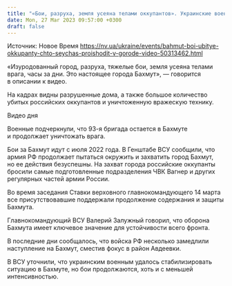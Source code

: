 ```yaml
---
title: "«Бои, разруха, земля усеяна телами оккупантов». Украинские военные показали, что происходит в Бахмуте — видео"
date: Mon, 27 Mar 2023 09:57:00 +0300
draft: false
---
```

Источник: Новое Время https://nv.ua/ukraine/events/bahmut-boi-ubitye-okkupanty-chto-seychas-proishodit-v-gorode-video-50313462.html


«Изуродованный город, разруха, тяжелые бои, земля усеяна телами врага, часы за дни. Это настоящее города Бахмут», — говорится в описании к видео.

На кадрах видны разрушенные дома, а также большое количество убитых российских оккупантов и уничтоженную вражескую технику.

  Видео дня   

Военные подчеркнули, что 93-я бригада остается в Бахмуте и продолжает уничтожать врага.

Бои за Бахмут идут с июля 2022 года. В Генштабе ВСУ сообщили, что армия РФ продолжает пытаться окружить и захватить город Бахмут, но ее действия безуспешны. На захват города российские оккупанты бросили самые подготовленные подразделения ЧВК Вагнер и других регулярных частей армии России.

Во время заседания Ставки верховного главнокомандующего 14 марта все присутствовавшие поддержали продолжение содержания и защиты Бахмута.

Главнокомандующий ВСУ Валерий Залужный говорил, что оборона Бахмута имеет ключевое значение для устойчивости всего фронта.

В последние дни сообщалось, что войска РФ несколько замедлили наступление на Бахмут, сместив фокус в район Авдеевки.

В ВСУ уточнили, что украинским военным удалось стабилизировать ситуацию в Бахмуте, но бои продолжаются, хоть и с меньшей интенсивностью. 
